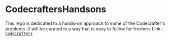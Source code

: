# CodecraftersHandsons
This repo is dedicated to a hands-on approach to some of the Codecrafter's problems. It will be curated in a way that is easy to follow for freshers
Link : [```CodeCrafters```](https://app.codecrafters.io/)
